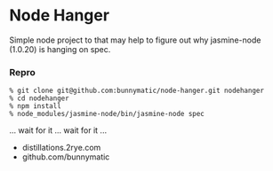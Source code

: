 # Node Hanger

Simple node project to that may help to figure out why jasmine-node (1.0.20) is hanging on spec.

### Repro

    % git clone git@github.com:bunnymatic/node-hanger.git nodehanger
    % cd nodehanger
    % npm install
    % node_modules/jasmine-node/bin/jasmine-node spec

... wait for it ... wait for it ...

 * distillations.2rye.com
 * github.com/bunnymatic
